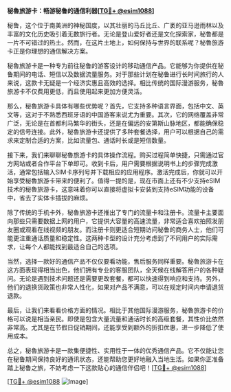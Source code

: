 **秘魯旅游卡：畅游秘鲁的通信利器[[TG💪+ @esim1088](https://t.me/s/esim1088)]**

秘鲁，这个位于南美洲的神秘国度，以其壮丽的马丘比丘、广袤的亚马逊雨林以及丰富的文化历史吸引着无数旅行者。无论是登山爱好者还是文化探索家，秘鲁都是一片不可错过的热土。然而，在这片土地上，如何保持与世界的联系呢？秘魯旅游卡正是你理想的通信解决方案。

秘魯旅游卡是一种专为前往秘鲁的游客设计的移动通信产品。它能够为你提供在秘鲁期间的电话、短信以及数据流量服务。对于那些计划在秘鲁进行长时间旅行的人来说，这款卡无疑是一个经济实惠且高效的选择。相比传统的国际漫游服务，秘魯旅游卡不仅费用更低，而且使用起来更加方便灵活。

那么，秘魯旅游卡具体有哪些优势呢？首先，它支持多种语言界面，包括中文、英文等，这对于不熟悉西班牙语的中国游客来说尤为重要。其次，它的网络覆盖非常广泛，无论是在首都利马繁华的街头，还是在偏远的安第斯山脉地区，都能确保稳定的信号连接。此外，秘魯旅游卡还提供了多种套餐选择，用户可以根据自己的需求来定制合适的方案，比如流量包、通话时长或是短信数量。

接下来，我们来聊聊秘魯旅游卡的具体操作流程。购买过程简单快捷，只需通过官方网站或者合作平台下单即可。收到卡后，用户需要根据说明书上的步骤完成激活，通常包括输入SIM卡序列号并下载相应的应用程序。激活完成后，你就可以开始享受秘魯旅游卡带来的便利了。值得一提的是，现在市面上还有不少支持eSIM技术的秘魯旅游卡，这意味着你可以直接将虚拟卡安装到支持eSIM功能的设备中，省去了实体卡插拔的麻烦。

除了传统的手机卡外，秘魯旅游卡还推出了专门的流量卡和注册卡。流量卡主要面向那些只需要数据上网的用户，它提供大容量的高速流量，非常适合喜欢拍照发朋友圈或观看在线视频的朋友。而注册卡则更适合短期访问秘鲁的商务人士，他们可能更注重通话质量和稳定性。这两种卡型的设计充分考虑到了不同用户的实际需求，让每个人都能找到最适合自己的选项。

当然，选择一款好的通信产品不仅仅要看功能，售后服务同样重要。秘魯旅游卡在这方面表现得相当出色，他们拥有专业的客服团队，全天候在线解答用户的各种疑问。无论是遇到技术问题还是需要更改套餐，都可以快速得到响应和支持。另外，他们的退换货政策也非常人性化，如果对产品不满意，可以在规定时间内申请退货退款。

最后，让我们来看看价格方面的情况。相比于其他国际漫游服务，秘魯旅游卡的价格可以说是相当亲民。即使是包含大量流量和通话时长的高级套餐，其性价比依然非常高。尤其是在节假日促销期间，还能享受到额外的折扣优惠，进一步降低了使用成本。

总之，秘魯旅游卡是一款集便捷性、实用性于一体的优秀通信产品。它不仅能让您在秘鲁期间保持良好的通讯状态，还能帮助您更好地融入当地生活。如果你正准备踏上秘鲁之旅，不妨考虑一下这款贴心的通信伴侣吧！[[TG💪+ @esim1088](https://t.me/s/esim1088)]

[[TG💪+ @esim1088](https://t.me/s/esim1088) ![Image](https://i.postimg.cc/4NQfJmqS/Snipaste-2025-05-13-00-14-12.png)]